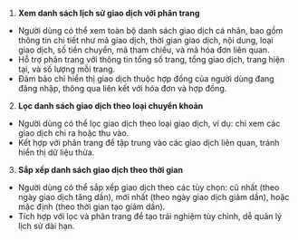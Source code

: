 1. **Xem danh sách lịch sử giao dịch với phân trang**

-   Người dùng có thể xem toàn bộ danh sách giao dịch cá nhân, bao gồm thông tin chi tiết như mã giao dịch, thời gian giao dịch, nội dung, loại giao dịch, số tiền chuyển, mã tham chiếu, và mã hóa đơn liên quan.
-   Hỗ trợ phân trang với thông tin tổng số trang, tổng giao dịch, trang hiện tại, và số lượng mỗi trang.
-   Đảm bảo chỉ hiển thị giao dịch thuộc hợp đồng của người dùng đang đăng nhập, thông qua liên kết với hóa đơn và hợp đồng.

2. **Lọc danh sách giao dịch theo loại chuyển khoản**

-   Người dùng có thể lọc giao dịch theo loại giao dịch, ví dụ: chỉ xem các giao dịch chi ra hoặc thu vào.
-   Kết hợp với phân trang để tập trung vào các giao dịch liên quan, tránh hiển thị dữ liệu thừa.

3. **Sắp xếp danh sách giao dịch theo thời gian**

-   Người dùng có thể sắp xếp giao dịch theo các tùy chọn: cũ nhất (theo ngày giao dịch tăng dần), mới nhất (theo ngày giao dịch giảm dần), hoặc mặc định (theo thời gian tạo giảm dần).
-   Tích hợp với lọc và phân trang để tạo trải nghiệm tùy chỉnh, dễ quản lý lịch sử dài hạn.
